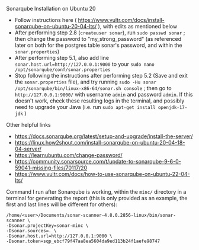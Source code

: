 Sonarqube Installation on Ubuntu 20
- Follow instructions here ( https://www.vultr.com/docs/install-sonarqube-on-ubuntu-20-04-lts/ ), with edits as mentioned below
- After performing step 2.8 (`createuser sonar`), run `sudo passwd sonar` ; then change the password to "my_strong_password" (as referenced later on both for the postgres table sonar's password, and within the `sonar.properties`)
- After performing step 5.1, also add line `sonar.host.url=http://127.0.0.1:9000` to your `sudo nano /opt/sonarqube/conf/sonar.properties`
- Stop following the instructions after performing step 5.2 (Save and exit the `sonar.properties` file), and try running `sudo -Hu sonar /opt/sonarqube/bin/linux-x86-64/sonar.sh console` ; then go to `http://127.0.0.1:9000/` with username `admin` and password `admin`. If this doesn't work, check these resulting logs in the terminal, and possibly need to upgrade your Java (i.e. run `sudo apt-get install openjdk-17-jdk` )

Other helpful links
- https://docs.sonarqube.org/latest/setup-and-upgrade/install-the-server/
- https://linux.how2shout.com/install-sonarqube-on-ubuntu-20-04-18-04-server/
- https://learnubuntu.com/change-password/
- https://community.sonarsource.com/t/update-to-sonarqube-9-6-0-59041-missing-files/70117/20
- https://www.vultr.com/docs/how-to-use-sonarqube-on-ubuntu-22-04-lts/

Command I run after Sonarqube is working, within the `minc/` directory in a terminal for generating the report (this is only provided as an example, the first and last lines will be different for others):
```
/home/<user>/Documents/sonar-scanner-4.8.0.2856-linux/bin/sonar-scanner \
-Dsonar.projectKey=sonar-minc \
-Dsonar.sources=. \
-Dsonar.host.url=http://127.0.0.1:9000 \
-Dsonar.token=sqp_ebcf79f47aa8ea5604da9ed113b24f1aefe98747
```
